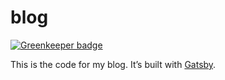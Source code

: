 # blog

[![Greenkeeper badge](https://badges.greenkeeper.io/andrewbranch/blog.svg)](https://greenkeeper.io/)

This is the code for my blog. It’s built with [Gatsby](https://www.gatsbyjs.org).